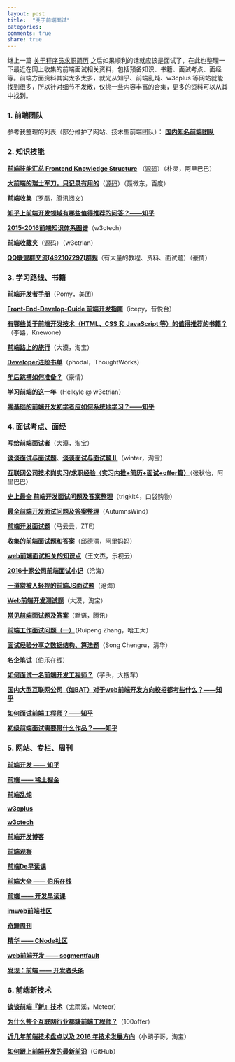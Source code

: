 ```yaml
---
layout: post
title:  "关于前端面试"
categories:
comments: true
share: true
---
```


<p class="lead">继上一篇 <a href="https://mdluo.github.io/blog/about-resume/">关于程序员求职简历</a> 之后如果顺利的话就应该是面试了，在此也整理一下最近在网上收集的前端面试相关资料，包括预备知识、书籍、面试考点、面经等。前端方面资料其实太多太多，就光从知乎、前端乱炖、w3cplus 等网站就能找到很多，所以针对细节不发散，仅挑一些内容丰富的合集，更多的资料可以从其中找到。</p>

### 1. 前端团队

参考我整理的列表（部分维护了网站、技术型前端团队）：
**[国内知名前端团队](https://github.com/mdluo/awesome-fe-team)**

### 2. 知识技能

**[前端技能汇总 Frontend Knowledge Structure](http://html5ify.com/fks/)** （[源码](https://github.com/JacksonTian/fks)）（朴灵，阿里巴巴）

**[大前端的瑞士军刀，只记录有用的](http://www.fefork.com/fetool/)**（[源码](https://github.com/nieweidong/fetool)）（聂微东，百度）

**[前端收集](https://github.com/foru17/front-end-collect)**（罗磊，腾讯阅文）

**[知乎上前端开发领域有哪些值得推荐的问答？——知乎](https://www.zhihu.com/question/20246142)**

**[2015-2016前端知识体系图谱](http://www.w3ctech.com/topic/1690)**（w3ctech）

**[前端收藏夹](http://collect.w3ctrain.com/)**（[源码](https://github.com/w3ctrain/w3ctrain.github.io)）（w3ctrian）

**[QQ联盟群交流(492107297)群规](https://github.com/jsfront/src/blob/master/qq.md)**（有大量的教程、资料、面试题）（豪情）

### 3. 学习路线、书籍

**[前端开发者手册](https://github.com/dwqs/fedHandlebook)**（Pomy，美团）

**[Front-End-Develop-Guide 前端开发指南](https://github.com/icepy/Front-End-Develop-Guide)**（icepy，音悦台）

**[有哪些关于前端开发技术（HTML、CSS 和 JavaScript 等）的值得推荐的书籍？](https://www.zhihu.com/question/19809484/answer/13215239)**（李路，Knewone）

**[前端路上的旅行](http://www.w3cplus.com/front-end-trip-on-road.html)**（大漠，淘宝）

**[Developer进阶书单](https://github.com/phodal/booktree)**（phodal，ThoughtWorks）

**[年后跳槽如何准备？](http://www.cnblogs.com/jikey/p/5201185.html)**（豪情）

**[学习前端的这一年](http://www.w3ctrain.com/2016/01/16/my-frontend-way/)**（Helkyle @ w3ctrian）

**[零基础的前端开发初学者应如何系统地学习？——知乎](https://www.zhihu.com/question/19834302)**

### 4. 面试考点、面经

**[写给前端面试者](https://github.com/amfe/article/issues/5)**（大漠，淘宝）

**[谈谈面试与面试题](https://github.com/wintercn/blog/issues/4)、[谈谈面试与面试题 II ](https://github.com/wintercn/blog/issues/8)**（winter，淘宝）

**[互联网公司技术岗实习/求职经验（实习内推+简历+面试+offer篇）](http://www.cnblogs.com/joyeecheung/p/5003980.html)**（张秋怡，阿里巴巴）

**[史上最全 前端开发面试问题及答案整理](https://github.com/hawx1993/Front-end-Interview-questions)**（trigkit4，口袋购物）

**[最全前端开发面试问题及答案整理](https://github.com/AutumnsWind/Front-end-questions-to-the-interview-stage)**（AutumnsWind）

**[前端开发面试题](https://github.com/markyun/My-blog/tree/master/Front-end-Developer-Questions)**（马云云，ZTE）

**[收集的前端面试题和答案](https://github.com/qiu-deqing/FE-interview)**（邱德清，阿里妈妈）

**[web前端面试相关的知识点](https://github.com/wangwenjie1314/webQd)**（王文杰，乐视云）

**[2016十家公司前端面试小记](http://www.cnblogs.com/xxcanghai/p/5205998.html)**（沧海）

**[一道常被人轻视的前端JS面试题](http://www.cnblogs.com/xxcanghai/p/5189353.html)**（沧海）

**[Web前端开发测试题](http://www.w3cplus.com/css/front-end-web-development-quiz.html)**（大漠，淘宝）

**[常见前端面试题及答案](http://www.cnblogs.com/syfwhu/p/4434132.html)**（默语，腾讯）

**[前端工作面试问题（一）](http://blog.zhangruipeng.me/2015/03/15/JavaScript-Interview-1/)**（Ruipeng Zhang，哈工大）

**[面试经验分享之数据结构、算法题](http://frank19900731.github.io/blog/2014/11/18/mian-shi-jing-yan-fen-xiang-zhi-shu-ju-jie-gou-suan-fa-fen-xiang/)**（Song Chengru，清华）

**[名企笔试](http://group.jobbole.com/category/tech/interview-test/)**（伯乐在线）

**[如何面试一名前端开发工程师？](http://www.html-js.com/article/2961)**（芋头，大搜车）

**[国内大型互联网公司（如BAT）对于web前端开发方向校招都考些什么？——知乎](https://www.zhihu.com/question/26188893)**

**[如何面试前端工程师？——知乎](https://www.zhihu.com/question/19568008)**

**[初级前端面试需要带什么作品？——知乎](https://www.zhihu.com/question/39486348)**

### 5. 网站、专栏、周刊

**[前端开发 —— 知乎](https://www.zhihu.com/topic/19550901/top-answers)**

**[前端 —— 稀土掘金](http://gold.xitu.io/#/tag/%E5%89%8D%E7%AB%AF)**

**[前端乱炖](http://www.html-js.com/)**

**[w3cplus](http://www.w3cplus.com/)**

**[w3ctech](http://www.w3ctech.com/)**

**[前端开发博客](http://caibaojian.com/c/feature)**

**[前端观察](https://www.qianduan.net/)**

**[前端De早读课](http://www.zaoduke.net/)**

**[前端大全 —— 伯乐在线](http://web.jobbole.com/)**

**[前端 —— 开发早读课](http://www.devtoutiao.com/frontend)**

**[imweb前端社区](http://imweb.io/)**

**[奇舞周刊](http://www.75team.com/weekly/)**

**[精华 —— CNode社区](https://cnodejs.org/?tab=good)**

**[web前端开发 —— segmentfault](https://segmentfault.com/t/web%E5%89%8D%E7%AB%AF%E5%BC%80%E5%8F%91/blogs)**

**[发现：前端 —— 开发者头条](http://toutiao.io/explore?q=%E5%89%8D%E7%AB%AF)**

### 6. 前端新技术

**[谈谈前端『新』技术](http://weibo.com/p/1001603934708609234550)**（尤雨溪，Meteor）

**[为什么整个互联网行业都缺前端工程师？](http://100offer.com/blog/posts/83)**（100offer）

**[近几年前端技术盘点以及 2016 年技术发展方向](http://www.barretlee.com/blog/2015/12/10/after-framework-we-gonna-to-hug-data/)**（小胡子哥，淘宝）

**[如何跟上前端开发的最新前沿](https://uptodate.frontendrescue.org/zh/)**（GitHub）
